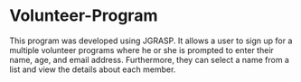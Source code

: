 # Volunteer-Program
This program was developed using JGRASP. It allows a user to sign up for a multiple volunteer programs where he or she is prompted to enter their name, age, and email address. Furthermore, they can select a name from a list and view the details about each member.
